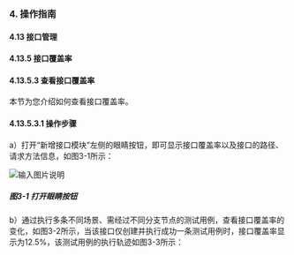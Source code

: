 ### 4. 操作指南

#### 4.13 接口管理

#### 4.13.5 接口覆盖率

#### 4.13.5.3 查看接口覆盖率

本节为您介绍如何查看接口覆盖率。

#### 4.13.5.3.1 操作步骤

a）打开“新增接口模块”左侧的眼睛按钮，即可显示接口覆盖率以及接口的路径、请求方法信息，如图3-1所示：

![输入图片说明](../../../../../images/SoFlu%EF%BC%88%E5%90%8E%E7%AB%AF%EF%BC%89%E5%BC%80%E5%8F%91%E5%B9%B3%E5%8F%B0/1.%20%E6%9C%80%E6%96%B0%E7%89%88%E6%9C%AC%20-%20%E6%9B%B4%E6%96%B0%E6%97%A5%E6%9C%9F%20-%202022.10.08/4.%20%E6%93%8D%E4%BD%9C%E6%8C%87%E5%8D%97/13.%20%E6%8E%A5%E5%8F%A3%E7%AE%A1%E7%90%86/5.%20%E6%8E%A5%E5%8F%A3%E8%A6%86%E7%9B%96%E7%8E%87/3-1.png)

##### 图3-1 打开眼睛按钮

b）通过执行多条不同场景、需经过不同分支节点的测试用例，查看接口覆盖率的变化，如图3-2所示，当该接口仅创建并执行成功一条测试用例时，接口覆盖率显示为12.5%，该测试用例的执行轨迹如图3-3所示：
